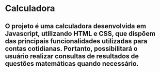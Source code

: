 # Calculadora
## O projeto é uma calculadora desenvolvida em Javascript, utilizando HTML e CSS, que dispõem das principais funcionalidades utilizadas para contas cotidianas. Portanto, possibilitará o usuário realizar consultas de resultados de questões matemáticas quando necessário.
